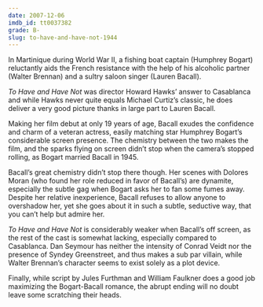 ```yaml
---
date: 2007-12-06
imdb_id: tt0037382
grade: B-
slug: to-have-and-have-not-1944
---
```


In Martinique during World War II, a fishing boat captain (Humphrey Bogart) reluctantly aids the French resistance with the help of his alcoholic partner (Walter Brennan) and a sultry saloon singer (Lauren Bacall).

_To Have and Have Not_ was director Howard Hawks’ answer to Casablanca and while Hawks never quite equals Michael Curtiz’s classic, he does deliver a very good picture thanks in large part to Lauren Bacall.

Making her film debut at only 19 years of age, Bacall exudes the confidence and charm of a veteran actress, easily matching star Humphrey Bogart’s considerable screen presence. The chemistry between the two makes the film, and the sparks flying on screen didn’t stop when the camera’s stopped rolling, as Bogart married Bacall in 1945.

Bacall’s great chemistry didn’t stop there though. Her scenes with Dolores Moran (who found her role reduced in favor of Bacall’s) are dynamite, especially the subtle gag when Bogart asks her to fan some fumes away. Despite her relative inexperience, Bacall refuses to allow anyone to overshadow her, yet she goes about it in such a subtle, seductive way, that you can’t help but admire her.

_To Have and Have Not_ is considerably weaker when Bacall’s off screen, as the rest of the cast is somewhat lacking, especially compared to Casablanca. Dan Seymour has neither the intensity of Conrad Veidt nor the presence of Syndey Greenstreet, and thus makes a sub par villain, while Walter Brennan’s character seems to exist solely as a plot device.

Finally, while script by Jules Furthman and William Faulkner does a good job maximizing the Bogart-Bacall romance, the abrupt ending will no doubt leave some scratching their heads.
